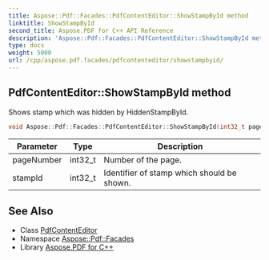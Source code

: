```yaml
---
title: Aspose::Pdf::Facades::PdfContentEditor::ShowStampById method
linktitle: ShowStampById
second_title: Aspose.PDF for C++ API Reference
description: 'Aspose::Pdf::Facades::PdfContentEditor::ShowStampById method. Shows stamp which was hidden by HiddenStampById in C++.'
type: docs
weight: 5000
url: /cpp/aspose.pdf.facades/pdfcontenteditor/showstampbyid/
---
```

## PdfContentEditor::ShowStampById method


Shows stamp which was hidden by HiddenStampById.

```cpp
void Aspose::Pdf::Facades::PdfContentEditor::ShowStampById(int32_t pageNumber, int32_t stampId)
```


| Parameter | Type | Description |
| --- | --- | --- |
| pageNumber | int32_t | Number of the page. |
| stampId | int32_t | Identifier of stamp which should be shown. |

## See Also

* Class [PdfContentEditor](../)
* Namespace [Aspose::Pdf::Facades](../../)
* Library [Aspose.PDF for C++](../../../)
